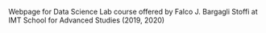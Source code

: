 Webpage for Data Science Lab course offered by Falco J. Bargagli Stoffi at IMT School for Advanced Studies (2019, 2020)
